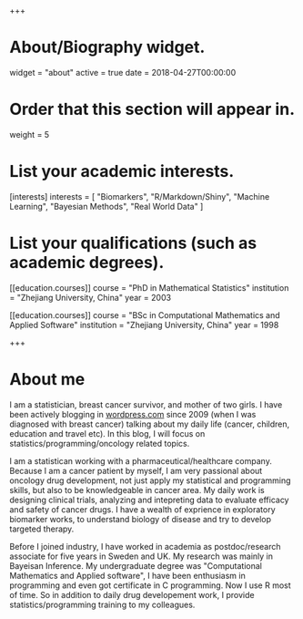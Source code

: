 +++
# About/Biography widget.
widget = "about"
active = true
date = 2018-04-27T00:00:00

# Order that this section will appear in.
weight = 5

# List your academic interests.
[interests]
  interests = [
    "Biomarkers",
    "R/Markdown/Shiny",
    "Machine Learning",
    "Bayesian Methods",
    "Real World Data"
  ]

# List your qualifications (such as academic degrees).
[[education.courses]]
  course = "PhD in Mathematical Statistics"
  institution = "Zhejiang University, China"
  year = 2003

[[education.courses]]
  course = "BSc in Computational Mathematics and Applied Software"
  institution = "Zhejiang University, China"
  year = 1998
 
+++

# About me

I am a statistician, breast cancer survivor, and mother of two girls. I have been actively blogging in [wordpress.com](https://wordpress.com/) since 2009 (when I was diagnosed with breast cancer) talking about my daily life (cancer, children, education and travel etc). In this blog, I will focus on statistics/programming/oncology related topics.

I am a statistican working with a pharmaceutical/healthcare company. Because I am a cancer patient by myself, I am very passional about oncology drug development, not just apply my statistical and programming skills, but also to be knowledgeable in cancer area. My daily work is designing clinical trials, analyzing and intepreting data to evaluate efficacy and safety of cancer drugs. I have a wealth of exprience in exploratory biomarker works, to understand biology of disease and try to develop targeted therapy. 

Before I joined industry, I have worked in academia as postdoc/research associate for five years in Sweden and UK. My research was mainly in Bayeisan Inference. My undergraduate degree was "Computational Mathematics and Applied software", I have been enthusiasm in programming and even got certificate in C programming. Now I use R most of time. So in addition to daily drug developement work, I provide statistics/programming training to my colleagues.

